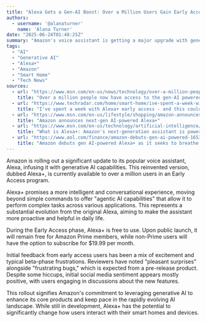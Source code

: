 ```yaml
---
title: "Alexa Gets a Gen-AI Boost: Over a Million Users Gain Early Access to Reinvented Assistant"
authors:
  - username: '@alanaturner'
    name: 'Alana Turner'
date: "2025-06-24T01:48:25Z"
summary: "Amazon's voice assistant is getting a major upgrade with generative AI, now accessible to over a million users in an early access phase. Discover what Alexa+ offers, its pricing, and initial user reactions."
tags:
  - "AI"
  - "Generative AI"
  - "Alexa+"
  - "Amazon"
  - "Smart Home"
  - "Tech News"
sources:
  - url: "https://www.msn.com/en-us/news/technology/over-a-million-people-now-have-access-to-the-gen-ai-powered-alexa/ar-AA1HgGDV"
    title: "Over a million people now have access to the gen-AI powered Alexa+"
  - url: "https://www.techradar.com/home/smart-home/ive-spent-a-week-with-alexa-early-access-and-this-could-be the-AI-that-finally-changes-your-home"
    title: "I've spent a week with Alexa+ early access - and this could be the AI that finally changes your home"
  - url: "https://www.msn.com/en-us/lifestyle/shopping/amazon-announces-next-gen-ai-powered-alexa/ar-AA1zTQOy"
    title: "Amazon announces next-gen AI-powered Alexa+"
  - url: "https://www.msn.com/en-us/technology/artificial-intelligence/what-is-alexa-amazon-s-next-generation-assistant-is-powered-by-generative-ai/ar-AA1AD4TE"
    title: "What is Alexa+: Amazon's next-generation assistant is powered by generative-AI"
  - url: "https://www.aol.com/finance/amazon-debuts-gen-ai-powered-165348262.html"
    title: "Amazon debuts gen AI-powered Alexa+ as it seeks to breathe life into its aging assistant"
---
```


Amazon is rolling out a significant update to its popular voice assistant, Alexa, infusing it with generative AI capabilities. This reinvented version, dubbed Alexa+, is currently available to over a million users in an Early Access program.

Alexa+ promises a more intelligent and conversational experience, moving beyond simple commands to offer "agentic AI capabilities" that allow it to perform complex tasks across various applications. This represents a substantial evolution from the original Alexa, aiming to make the assistant more proactive and helpful in daily life.

During the Early Access phase, Alexa+ is free to use. Upon public launch, it will remain free for Amazon Prime members, while non-Prime users will have the option to subscribe for $19.99 per month.

Initial feedback from early access users has been a mix of excitement and typical beta-phase frustrations. Reviewers have noted "pleasant surprises" alongside "frustrating bugs," which is expected from a pre-release product. Despite some hiccups, initial social media sentiment appears mostly positive, with users engaging in discussions about the new features.

This rollout signifies Amazon's commitment to leveraging generative AI to enhance its core products and keep pace in the rapidly evolving AI landscape. While still in development, Alexa+ has the potential to significantly change how users interact with their smart homes and devices.
